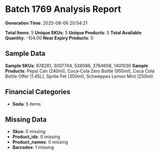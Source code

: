 # Batch 1769 Analysis Report

**Generation Time**: 2025-08-06 20:54:21

**Total Items**: 5
**Unique SKUs**: 5
**Unique Products**: 5
**Total Available Quantity**: -104.00
**Near Expiry Products**: 0

## Sample Data
**Sample SKUs**: 878281, 3007744, 538086, 3784608, 1401036
**Sample Products**: Pepsi Can (240ml), Coca-Cola Zero Bottle (950ml), Coca Cola Bottle Offer (1.45L), Sprite Pet (300ml), Schweppes Lemon Mint (250ml)

## Financial Categories
- **Soda**: 5 items

## Missing Data
- **Skus**: 0 missing
- **Product_ids**: 0 missing
- **Product_names**: 0 missing
- **Barcodes**: 1 missing
